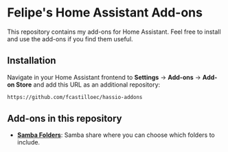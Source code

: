 # Felipe's Home Assistant Add-ons

This repository contains my add-ons for Home Assistant. Feel free to install and use the add-ons if you find them useful.

## Installation

Navigate in your Home Assistant frontend to **Settings** -> **Add-ons** -> **Add-on Store** and add this URL as an additional repository:

```txt
https://github.com/fcastilloec/hassio-addons
```

## Add-ons in this repository

- **[Samba Folders](/samba-folders/README.md)**: Samba share where you can choose which folders to include.
